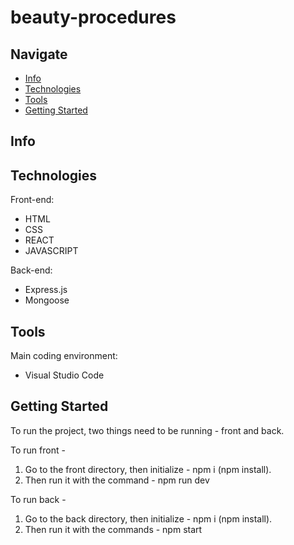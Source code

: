 # beauty-procedures

## Navigate

- [Info](#info)
- [Technologies](#technologies)
- [Tools](#tools)
- [Getting Started](#getting-started)

## Info



## Technologies

Front-end:
- HTML
- CSS
- REACT
- JAVASCRIPT
  
Back-end:
- Express.js
- Mongoose

## Tools

Main coding environment:
- Visual Studio Code

## Getting Started

To run the project, two things need to be running - front and back.

To run front - 

1. Go to the front directory, then initialize - npm i (npm install).
2. Then run it with the command - npm run dev

To run back -

1. Go to the back directory, then initialize - npm i (npm install).
2. Then run it with the commands - npm start
